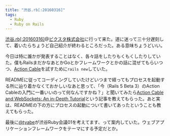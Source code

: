 ```yaml
---
title: "渋谷.rb[:20160316]"
tags:
  - Ruby
  - Ruby on Rails
---
```


[渋谷.rb[:20160316]][shibuyarb]@[ピクスタ株式会社][]に行って来た。道に迷って三十分遅刻して、着いたらちょうど自己紹介が終わるところだった。ある意味ちょうどいい。

今日は特に誰かが発表することはなく、各々話をしたりもくもくしたりしていた。僕もRailsまだかなあとかGoとかフレームワークとかの話に混ぜてもらいつつ、[Action Cable][]を試すために`rails new`していた。

READMEに従ってコーディングしていたけどいつまで経ってもプロセスを起動する所に辿り着かなくておかしいなあと思って、「今（Rails 5 Beta 3）のAction Cableの入門に一番いいのって何なんですかね？」と聞いてみたら[Action Cable and WebSockets: An in-Depth Tutorial][]という記事を教えてもらった。あと実は、READMEの下の方にプロセスの起動について書いてあったということも教えてもらった。

最後に[@tyabe][]が渋谷Ruby会議01を考えてます、って案内していた。ウェブアプリケーションフレームワークをテーマにする予定だとか。

[shibuyarb]: https://shibuyarb.doorkeeper.jp/events/40976
[ピクスタ株式会社]: https://pixta.co.jp/
[Action Cable]: https://github.com/rails/rails/tree/master/actioncable
[Action Cable and WebSockets: An in-Depth Tutorial]: http://www.sitepoint.com/action-cable-and-websockets-an-in-depth-tutorial/
[@tyabe]: https://twitter.com/tyabe
